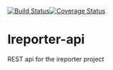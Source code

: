 [![Build Status](https://travis-ci.org/edrinesolo/Ireporter-api.svg?branch=develop)](https://travis-ci.org/edrinesolo/Ireporter-api)[![Coverage Status](https://coveralls.io/repos/github/edrinesolo/Ireporter-api/badge.svg)](https://coveralls.io/github/edrinesolo/Ireporter-api?branch=develop)

# Ireporter-api
REST api for the ireporter project

